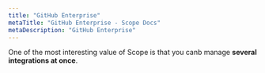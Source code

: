```yaml
---
title: "GitHub Enterprise"
metaTitle: "GitHub Enterprise - Scope Docs"
metaDescription: "GitHub Enterprise"
---
```


One of the most interesting value of Scope is that you canb manage **several integrations at once**. 